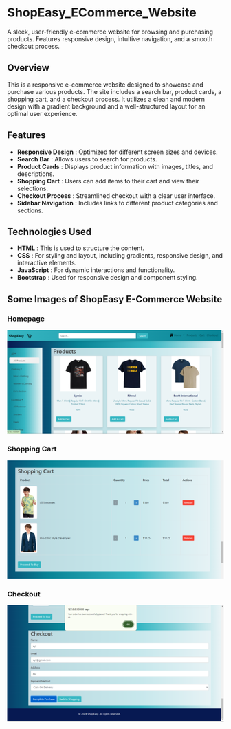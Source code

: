 # ShopEasy_ECommerce_Website
A sleek, user-friendly e-commerce website for browsing and purchasing products. Features responsive design, intuitive navigation, and a smooth checkout process.

## Overview

This is a responsive e-commerce website designed to showcase and purchase various products. The site includes a search bar, product cards, a shopping cart, and a checkout process. It utilizes a clean and modern design with a gradient background and a well-structured layout for an optimal user experience.

## Features

- **Responsive Design** : Optimized for different screen sizes and devices.
- **Search Bar** : Allows users to search for products.
- **Product Cards** : Displays product information with images, titles, and descriptions.
- **Shopping Cart** : Users can add items to their cart and view their selections.
- **Checkout Process** : Streamlined checkout with a clear user interface.
- **Sidebar Navigation** : Includes links to different product categories and sections.

## Technologies Used

- **HTML** : This is used to structure the content.
- **CSS** : For styling and layout, including gradients, responsive design, and interactive elements.
- **JavaScript** : For dynamic interactions and functionality.
- **Bootstrap** : Used for responsive design and component styling.


## Some Images of ShopEasy E-Commerce Website
### Homepage
![Homepage](Homepage.png)


### Shopping Cart
![Shopcart](shopcart.png)


### Checkout
![Checkout](checkout.png)

